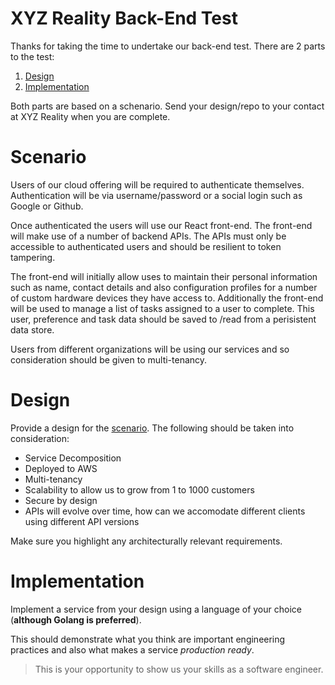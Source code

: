 XYZ Reality Back-End Test
=========================

Thanks for taking the time to undertake our back-end test. There are 2 parts to the test:

1. [Design](#design)
2. [Implementation](#implementation)

Both parts are based on a schenario. Send your design/repo to your contact at XYZ Reality when you are complete.

# Scenario

Users of our cloud offering will be required to authenticate themselves. Authentication will be via username/password or a social login such as Google or Github.

Once authenticated the users will use our React front-end. The front-end will make use of a number of backend APIs. The APIs must only be accessible to authenticated users and should be resilient to token tampering.

The front-end will initially allow uses to maintain their personal information such as name, contact details and also configuration profiles for a number of custom hardware devices they have access to. Additionally the front-end will be used to manage a list of tasks assigned to a user to complete. This user, preference and task data should be saved to /read from a perisistent data store.

Users from different organizations will be using our services and so consideration should be given to multi-tenancy. 

# Design

Provide a design for the [scenario](#scenario). The following should be taken into consideration:
* Service Decomposition
* Deployed to AWS
* Multi-tenancy
* Scalability to allow us to grow from 1 to 1000 customers
* Secure by design
* APIs will evolve over time, how can we accomodate different clients using different API versions

Make sure you highlight any architecturally relevant requirements.

# Implementation

Implement a service from your design using a language of your choice (**although Golang is preferred**). 

This should demonstrate what you think are important engineering practices and also what makes a service *production ready*. 

> This is your opportunity to show us your skills as a software engineer. 
